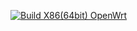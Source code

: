 [![Build X86(64bit) OpenWrt](https://github.com/xzpjerry/OpenWrt-DIY/actions/workflows/x86_64.yml/badge.svg)](https://github.com/xzpjerry/OpenWrt-DIY/actions/workflows/x86_64.yml)
